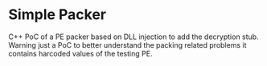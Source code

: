 # Simple Packer

C++ PoC of a PE packer based on DLL injection to add the decryption stub.
Warning just a PoC to better understand the packing related problems it contains harcoded values of the testing PE.
